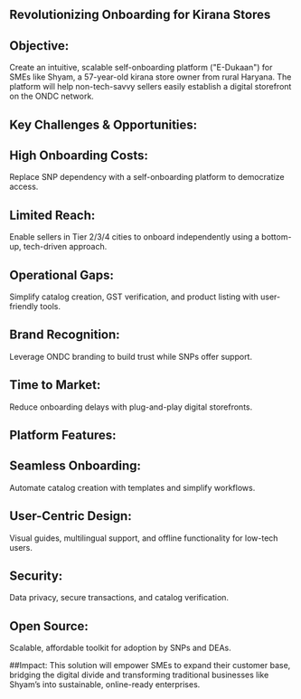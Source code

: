 ## Revolutionizing Onboarding for Kirana Stores

## Objective:
Create an intuitive, scalable self-onboarding platform ("E-Dukaan") for SMEs like Shyam, a 57-year-old kirana store owner from rural Haryana. The platform will help non-tech-savvy sellers easily establish a digital storefront on the ONDC network.

## Key Challenges & Opportunities:

## High Onboarding Costs: 
Replace SNP dependency with a self-onboarding platform to democratize access.

## Limited Reach: 
Enable sellers in Tier 2/3/4 cities to onboard independently using a bottom-up, tech-driven approach.

## Operational Gaps: 
Simplify catalog creation, GST verification, and product listing with user-friendly tools.

## Brand Recognition:
Leverage ONDC branding to build trust while SNPs offer support.

## Time to Market: 
Reduce onboarding delays with plug-and-play digital storefronts.

## Platform Features:

## Seamless Onboarding:
Automate catalog creation with templates and simplify workflows.

## User-Centric Design: 
Visual guides, multilingual support, and offline functionality for low-tech users.

## Security:
Data privacy, secure transactions, and catalog verification.

## Open Source: 
Scalable, affordable toolkit for adoption by SNPs and DEAs.

##Impact:
This solution will empower SMEs to expand their customer base, bridging the digital divide and transforming traditional businesses like Shyam’s into sustainable, online-ready enterprises.
